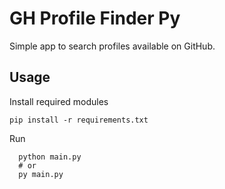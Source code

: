 # GH Profile Finder Py

Simple app to search profiles available on GitHub.

## Usage

Install required modules

```pip install -r requirements.txt```

Run
```
  python main.py
  # or
  py main.py
```
